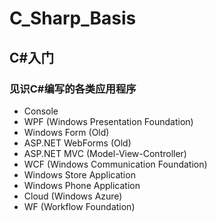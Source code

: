 # C_Sharp_Basis
## C#入门
### 见识C#编写的各类应用程序

- Console
- WPF (Windows Presentation Foundation)
- Windows Form (Old)
- ASP.NET WebForms (Old)
- ASP.NET MVC (Model-View-Controller)
- WCF (Windows Communication Foundation)
- Windows Store Application
- Windows Phone Application
- Cloud (Windows Azure)
- WF (Workflow Foundation)